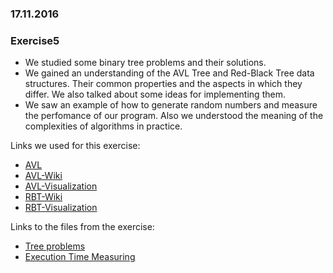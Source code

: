 ### 17.11.2016

### Exercise5
* We studied some binary tree problems and their solutions.  
* We gained an understanding of the AVL Tree and Red-Black Tree data structures. Their common properties and the aspects in which they differ. We also talked about some ideas for implementing them.  
* We saw an example of how to generate random numbers and measure the perfomance of our program. Also we understood the meaning of the complexities of algorithms in practice.  

Links we used for this exercise:  

* [AVL](https://www.tutorialspoint.com/data_structures_algorithms/avl_tree_algorithm.htm)
* [AVL-Wiki](https://en.wikipedia.org/wiki/AVL_tree)
* [AVL-Visualization](https://www.cs.usfca.edu/~galles/visualization/AVLtree.html)
* [RBT-Wiki](https://en.wikipedia.org/wiki/Red%E2%80%93black_tree)
* [RBT-Visualization](https://www.cs.usfca.edu/~galles/visualization/RedBlack.html)

Links to the files from the exercise:  

* [Tree problems](https://github.com/fmi-lab/sdp-group5/blob/master/exercises/exercise5/tree.cpp)
* [Execution Time Measuring](https://github.com/fmi-lab/sdp-group5/blob/master/exercises/exercise5/ExecutionTimes.cpp)